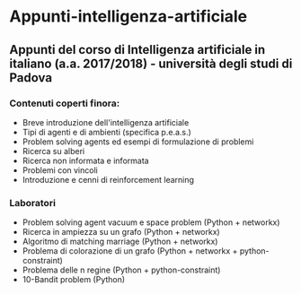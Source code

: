 # Appunti-intelligenza-artificiale

## Appunti del corso di Intelligenza artificiale in italiano (a.a. 2017/2018) - università degli studi di Padova

### Contenuti coperti finora:

- Breve introduzione dell'intelligenza artificiale
- Tipi di agenti e di ambienti (specifica p.e.a.s.)
- Problem solving agents ed esempi di formulazione di problemi
- Ricerca su alberi
- Ricerca non informata e informata
- Problemi con vincoli
- Introduzione e cenni di reinforcement learning

### Laboratori

- Problem solving agent vacuum e space problem (Python + networkx)
- Ricerca in ampiezza su un grafo (Python + networkx)
- Algoritmo di matching marriage (Python + networkx)
- Problema di colorazione di un grafo (Python + networkx + python-constraint)
- Problema delle n regine (Python + python-constraint)
- 10-Bandit problem (Python)


